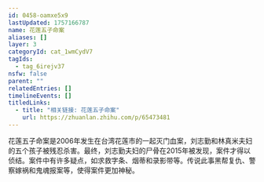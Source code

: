 ```yaml
---
id: 0458-oamxe5x9
lastUpdated: 1757166787
name: 花莲五子命案
aliases: []
layer: 3
categoryId: cat_1wmCydV7
tagIds:
  - tag_6irejv37
nsfw: false
parent: ""
relatedEntries: []
timelineEvents: []
titledLinks:
  - title: "相关链接: 花莲五子命案"
    url: https://zhuanlan.zhihu.com/p/65473481
---
```


花莲五子命案是2006年发生在台湾花莲市的一起灭门血案，刘志勤和林真米夫妇的五个孩子被残忍杀害。最终，刘志勤夫妇的尸骨在2015年被发现，案件才得以侦结。案件中有许多疑点，如求救字条、烟蒂和录影带等。传说此事黑帮复仇、警察嫁祸和鬼魂报案等，使得案件更加神秘。